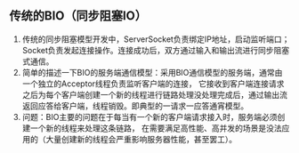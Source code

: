 ## 传统的BIO（同步阻塞IO） ##
1. 传统的同步阻塞模型开发中，ServerSocket负责绑定IP地址，启动监听端口；Socket负责发起连接操作。连接成功后，双方通过输入和输出流进行同步阻塞式通信。
2. 简单的描述一下BIO的服务端通信模型：采用BIO通信模型的服务端，通常由一个独立的Acceptor线程负责监听客户端的连接，
它接收到客户端连接请求之后为每个客户端创建一个新的线程进行链路处理没处理完成后，通过输出流返回应答给客户端，线程销毁。即典型的一请求一应答通宵模型。
3. 问题：BIO主要的问题在于每当有一个新的客户端请求接入时，服务端必须创建一个新的线程来处理这条链路，
在需要满足高性能、高并发的场景是没法应用的（大量创建新的线程会严重影响服务器性能，甚至罢工）。